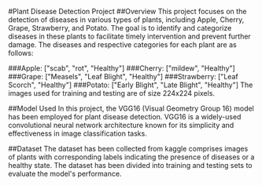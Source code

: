 #Plant Disease Detection Project
##Overview
This project focuses on the detection of diseases in various types of plants, including Apple, Cherry, Grape, Strawberry, and Potato. The goal is to identify and categorize diseases in these plants to facilitate timely intervention and prevent further damage. The diseases and respective categories for each plant are as follows:

###Apple: ["scab", "rot", "Healthy"]
###Cherry: ["mildew", "Healthy"]
###Grape: ["Measels", "Leaf Blight", "Healthy"]
###Strawberry: ["Leaf Scorch", "Healthy"]
###Potato: ["Early Blight", "Late Blight", "Healthy"]
The images used for training and testing are of size 224x224 pixels.

##Model Used
In this project, the VGG16 (Visual Geometry Group 16) model has been employed for plant disease detection. VGG16 is a widely-used convolutional neural network architecture known for its simplicity and effectiveness in image classification tasks.

##Dataset
The dataset has been collected from kaggle comprises images of plants with corresponding labels indicating the presence of diseases or a healthy state. The dataset has been divided into training and testing sets to evaluate the model's performance.
